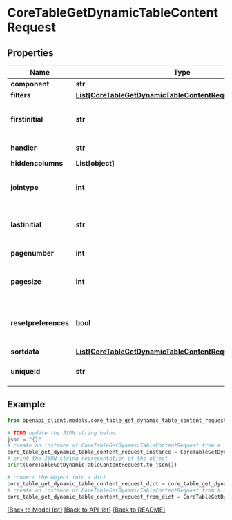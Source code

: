 # CoreTableGetDynamicTableContentRequest


## Properties

Name | Type | Description | Notes
------------ | ------------- | ------------- | -------------
**component** | **str** | Component | 
**filters** | [**List[CoreTableGetDynamicTableContentRequestFiltersInner]**](CoreTableGetDynamicTableContentRequestFiltersInner.md) |  | [optional] 
**firstinitial** | **str** | The first initial to sort filter on | [default to 'null']
**handler** | **str** | Handler | [default to 'null']
**hiddencolumns** | **List[object]** |  | 
**jointype** | **int** | Type of join to join all filters together | [default to null]
**lastinitial** | **str** | The last initial to sort filter on | [default to 'null']
**pagenumber** | **int** | The page number | [default to null]
**pagesize** | **int** | The number of records per page | [default to null]
**resetpreferences** | **bool** | Whether the table preferences should be reset | [default to False]
**sortdata** | [**List[CoreTableGetDynamicTableContentRequestSortdataInner]**](CoreTableGetDynamicTableContentRequestSortdataInner.md) |  | [optional] 
**uniqueid** | **str** | Unique ID for the container | [default to 'null']

## Example

```python
from openapi_client.models.core_table_get_dynamic_table_content_request import CoreTableGetDynamicTableContentRequest

# TODO update the JSON string below
json = "{}"
# create an instance of CoreTableGetDynamicTableContentRequest from a JSON string
core_table_get_dynamic_table_content_request_instance = CoreTableGetDynamicTableContentRequest.from_json(json)
# print the JSON string representation of the object
print(CoreTableGetDynamicTableContentRequest.to_json())

# convert the object into a dict
core_table_get_dynamic_table_content_request_dict = core_table_get_dynamic_table_content_request_instance.to_dict()
# create an instance of CoreTableGetDynamicTableContentRequest from a dict
core_table_get_dynamic_table_content_request_from_dict = CoreTableGetDynamicTableContentRequest.from_dict(core_table_get_dynamic_table_content_request_dict)
```
[[Back to Model list]](../README.md#documentation-for-models) [[Back to API list]](../README.md#documentation-for-api-endpoints) [[Back to README]](../README.md)



